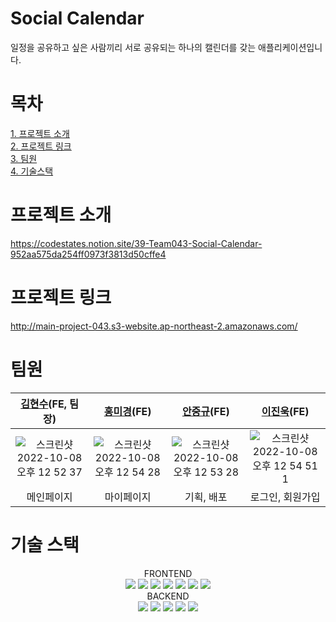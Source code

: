 # Social Calendar
일정을 공유하고 싶은 사람끼리 서로 공유되는 하나의 캘린더를 갖는 애플리케이션입니다.

# 목차
[1. 프로젝트 소개](#프로젝트-소개)  
[2. 프로젝트 링크](#프로젝트-링크)  
[3. 팀원](#팀원)  
[4. 기술스택](#기술-스택)  


# 프로젝트 소개
https://codestates.notion.site/39-Team043-Social-Calendar-952aa575da254ff0973f3813d50cffe4

# 프로젝트 링크
http://main-project-043.s3-website.ap-northeast-2.amazonaws.com/

# 팀원
|[김현수](https://github.com/Kim-Hyunsoo-96-kr)(FE, 팀장)|[홍미경](https://github.com/trolliSharkJelly)(FE)|[안중규](https://github.com/Luxahn)(FE)|[이진욱](https://github.com/Woogiemon)(FE)|
|:-:|:-:|:-:|:-:|
|![스크린샷 2022-10-08 오후 12 52 37](https://user-images.githubusercontent.com/99730280/194686936-3df66f7e-a747-4724-80c8-03d8949c5aa2.png)|![스크린샷 2022-10-08 오후 12 54 28](https://user-images.githubusercontent.com/99730280/194687039-83d22563-0320-4ec6-877e-9e3781af24be.png)|![스크린샷 2022-10-08 오후 12 53 28](https://user-images.githubusercontent.com/99730280/194687053-1547b987-79ab-4090-ac0c-d29f426c4174.png)|![스크린샷 2022-10-08 오후 12 54 51 1](https://user-images.githubusercontent.com/99730280/194687061-19b9f42e-a64a-40e8-a484-1beb6c0a4683.png)|
|메인페이지|마이페이지|기획, 배포|로그인, 회원가입|

# 기술 스택
<div align=center>FRONTEND</div>
<div align=center> 
  <img src="https://img.shields.io/badge/javascript-F7DF1E?style=for-the-badge&logo=javascript&logoColor=black">   
  <img src="https://img.shields.io/badge/styled-component-DB7093?style=for-the-badge&logo=styled-component&logoColor=black">
  <img src="https://img.shields.io/badge/react-61DAFB?style=for-the-badge&logo=react&logoColor=black"> 
  <img src="https://img.shields.io/badge/redux-764ABC?style=for-the-badge&logo=redux&logoColor=black"> 
  <img src="https://img.shields.io/badge/reactquery-FF4154?style=for-the-badge&logo=reactquery&logoColor=black">
  <img src="https://img.shields.io/badge/reactrouter-CA4245?style=for-the-badge&logo=reactrouter&logoColor=black">
  <img src="https://img.shields.io/badge/axios-5A29E4?style=for-the-badge&logo=axios&logoColor=black">
  <br>
<div align="center">BACKEND</div>  
  <img src="https://img.shields.io/badge/java-007396?style=for-the-badge&logo=java&logoColor=white">   
  <img src="https://img.shields.io/badge/spring-6DB33F?style=for-the-badge&logo=spring&logoColor=white"> 
  <img src="https://img.shields.io/badge/mysql-4479A1?style=for-the-badge&logo=mysql&logoColor=white"> 
  <img src="https://img.shields.io/badge/amazonEC2-FF9900?style=for-the-badge&logo=amazonEC2&logoColor=white"> 
  <img src="https://img.shields.io/badge/amazonRDS-527FFF?style=for-the-badge&logo=amazonRDS&logoColor=white"> 
  <br>
